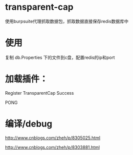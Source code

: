 # transparent-cap
使用burpsuite代理抓取数据包，抓取数据直接保存redis数据库中

# 使用
复制 db.Properties 下的文件到c盘，配置redis的ip和port

# 加载插件：
Register TransparentCap Success

PONG

# 编译/debug
http://www.cnblogs.com/zheh/p/8305025.html

http://www.cnblogs.com/zheh/p/8303881.html
